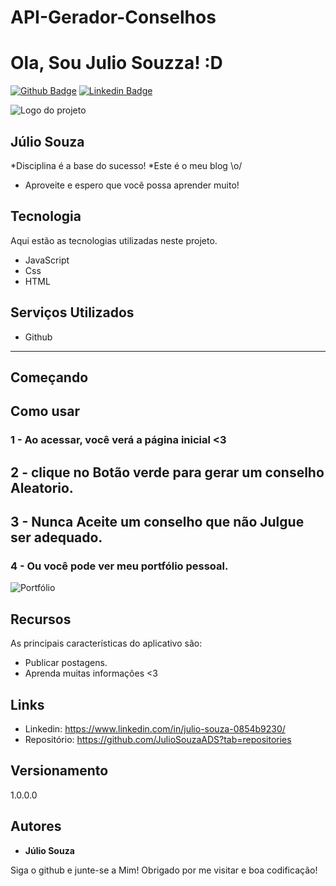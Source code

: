 # API-Gerador-Conselhos

# Ola, Sou Julio Souzza! :D

[![Github Badge](https://img.shields.io/badge/-Github-000?style=flat-square&logo=Github&logoColor=white&link=https://https://github.com/JulioSouzaADSs)](https://https://github.com/JulioSouzaADS)
[![Linkedin Badge](https://img.shields.io/badge/-LinkedIn-blue?style=flat-square&logo=Linkedin&logoColor=white&link=https://www.linkedin.com/in/julio-souza-0854b9230//)](https://www.linkedin.com/in/julio-souza-0854b9230/)

![Logo do projeto](https://res.cloudinary.com/dz209s6jk/image/upload/v1647734576/Screenshots/we2rf48343vqxftzdfvx.jpg)


## Júlio Souza
*Disciplina é a base do sucesso!
*Este é o meu blog \o/
* Aproveite e espero que você possa aprender muito!


## Tecnologia

Aqui estão as tecnologias utilizadas neste projeto.


* JavaScript
* Css
* HTML

## Serviços Utilizados

* Github
* ***

## Começando

## Como usar

### 1 - Ao acessar, você verá a página inicial <3
##  2 - clique no Botão verde para gerar um conselho Aleatorio.
##  3 - Nunca Aceite um conselho que não Julgue ser adequado. 

### 4 - Ou você pode ver meu portfólio pessoal.

![Portfólio](https://github.com/JulioSouzaADS?tab=repositories)

## Recursos

As principais características do aplicativo são:
 - Publicar postagens.
 - Aprenda muitas informações <3

## Links
  - Linkedin: https://www.linkedin.com/in/julio-souza-0854b9230/
  - Repositório: https://github.com/JulioSouzaADS?tab=repositories
   

  ## Versionamento

  1.0.0.0


  ## Autores

  * **Júlio Souza**

  Siga o github e junte-se a Mim!
  Obrigado por me visitar e boa codificação!

